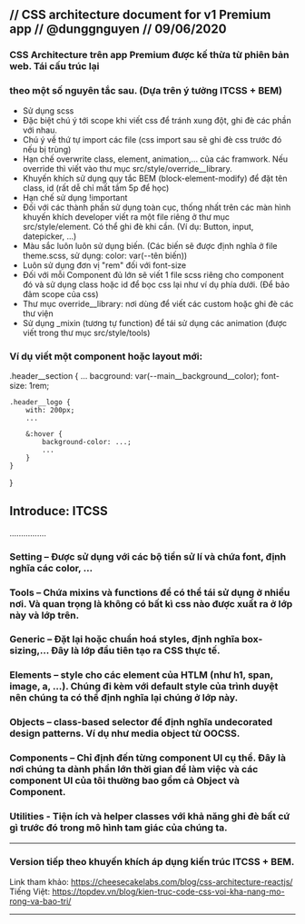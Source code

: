 // CSS architecture document for v1 Premium app
// @dunggnguyen 
// 09/06/2020 
--------------------------------------------------------------------------------------------

### CSS Architecture trên app Premium được kế thừa từ phiên bản web. Tái cấu trúc lại 
### theo một số nguyên tắc sau. (Dựa trên ý tưởng ITCSS + BEM)
- Sử dụng scss
- Đặc biệt chú ý tới scope khi viết css để tránh xung đột, ghi đè các phần với nhau. 
- Chú ý về thứ tự import các file (css import sau sẽ ghi đè css trước đó nếu bị trùng)
- Hạn chế overwrite class, element, animation,... của các framwork. Nếu override thì viết vào thư mục 
src/style/override__library.
- Khuyến khích sử dụng quy tắc BEM (block-element-modify) để đặt tên class, id (rất dễ chỉ mất tầm 5p để học)
- Hạn chế sử dụng !important
- Đối với các thành phần sử dụng toàn cục, thống nhất trên các màn hình khuyến khích developer
viết ra một file riêng ở thư mục src/style/element. Có thể ghi đè khi cần. (Ví dụ: Button, input, datepicker, ...)
- Màu sắc luôn luôn sử dụng biến. (Các biến sẽ được định nghĩa ở file theme.scss, sử dụng: color: var(--tên biến))
- Luôn sử dụng đơn vị "rem" đối với font-size
- Đối với mỗi Component đủ lớn sẽ viết 1 file scss riêng cho component đó và
sử dụng class hoặc id để bọc css lại như ví dụ phía dưới. (Để bảo đảm scope của css)
- Thư mục override__library: nơi dùng để viết các custom hoặc ghi đè các thư viện
- Sử dụng _mixin (tương tự function) để tái sử dụng các animation (được viết trong thư mục src/style/tools)

### Ví dụ viết một component hoặc layout mới: 
.header__section {
    ...
    bacground: var(--main__background__color);
    font-size: 1rem;
    
    .header__logo {
        with: 200px;
        ...

        &:hover {
            background-color: ...;
            ...
        }
    }
}

## Introduce: ITCSS
................
### Setting – Được sử dụng với các bộ tiền sử lí và chứa font, định nghĩa các color, …
### Tools – Chứa mixins và functions để có thể tái sử dụng ở nhiều nơi. Và quan trọng là không có bất kì css nào được xuất ra ở lớp này và lớp trên.
### Generic – Đặt lại hoặc chuẩn hoá styles, định nghĩa box-sizing,… Đây là lớp đầu tiên tạo ra CSS thực tế.
### Elements – style cho các element của HTLM (như h1, span, image, a, …). Chúng đi kèm với default style của trình duyệt nên chúng ta có thể định nghĩa lại chúng ở lớp này.
### Objects – class-based selector để định nghĩa undecorated design patterns. Ví dụ như media object từ OOCSS.
### Components – Chỉ định đến từng component UI cụ thể. Đây là nơi chúng ta dành phần lớn thời gian để làm việc và các component UI của tôi thường bao gồm cả Object và Component.
### Utilities - Tiện ích và helper classes với khả năng ghi đè bất cứ gì trước đó trong mô hình tam giác của chúng ta.

---------------------------------------------------------------------------------------------

### Version tiếp theo khuyến khích áp dụng kiến trúc ITCSS + BEM.
Link tham khảo: https://cheesecakelabs.com/blog/css-architecture-reactjs/
Tiếng Việt: https://topdev.vn/blog/kien-truc-code-css-voi-kha-nang-mo-rong-va-bao-tri/

---------------------------------------------------------------------------------------------
